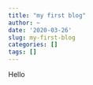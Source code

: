 ```yaml
---
title: "my first blog"
author: ~
date: '2020-03-26'
slug: my-first-blog
categories: []
tags: []
---
```



Hello